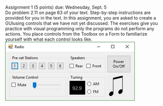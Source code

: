 Assignment 1 (5 points) due: Wednesday, Sept. 5 <br>
Do problem 2.11 on page 63 of your text. Step-by-step instructions are provided for you in the text. In this assignment, you are asked to create a GUIusing controls that we have not yet discussed. The exercises give you practice with visual programming only the programs do not perform any actions. You place controls from the Toolbox on a Form to familiarize yourself with what each control looks like. <br>
![Radio](/RadioGUI/radioGUI.jpg)
